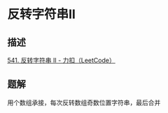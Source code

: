 # 反转字符串II

## 描述

[541. 反转字符串 II - 力扣（LeetCode）](https://leetcode.cn/problems/reverse-string-ii/submissions/)

## 题解

用个数组承接，每次反转数组奇数位置字符串，最后合并
